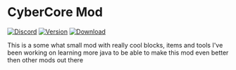 # CyberCore Mod 
[![Discord](https://img.shields.io/discord/661119944892612615.svg?label=&logo=discord&logoColor=ffffff&color=7389D8&labelColor=6A7EC2)](https://discord.gg/vWmZvqkGw7)
[![Version](http://cf.way2muchnoise.eu/versions/356097.svg)]() [![Download](http://cf.way2muchnoise.eu/356097.svg)](https://www.curseforge.com/minecraft/mc-mods/cybercore-mod)


This is a some what small mod with really cool blocks, items and tools I've been working on learning more java to be able to make this mod even better then other mods out there
